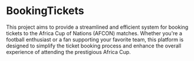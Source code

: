 # BookingTickets
This project aims to provide a streamlined and efficient system for booking tickets to the Africa Cup of Nations (AFCON) matches. Whether you're a football enthusiast or a fan supporting your favorite team, this platform is designed to simplify the ticket booking process and enhance the overall experience of attending the prestigious Africa Cup.
